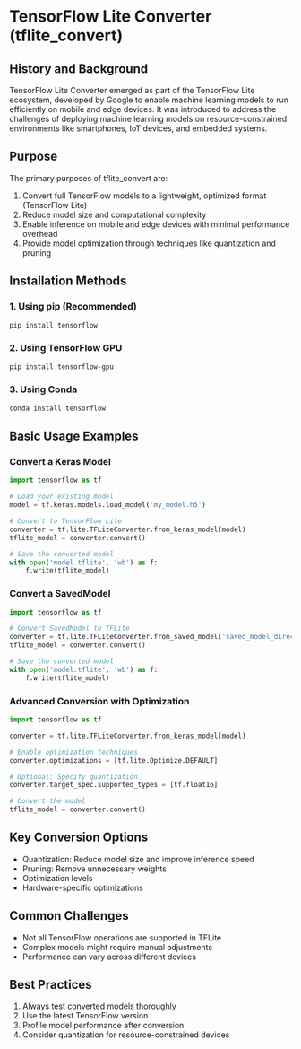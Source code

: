 # TensorFlow Lite Converter (tflite_convert)

## History and Background
TensorFlow Lite Converter emerged as part of the TensorFlow Lite ecosystem, developed by Google to enable machine learning models to run efficiently on mobile and edge devices. It was introduced to address the challenges of deploying machine learning models on resource-constrained environments like smartphones, IoT devices, and embedded systems.

## Purpose
The primary purposes of tflite_convert are:
1. Convert full TensorFlow models to a lightweight, optimized format (TensorFlow Lite)
2. Reduce model size and computational complexity
3. Enable inference on mobile and edge devices with minimal performance overhead
4. Provide model optimization through techniques like quantization and pruning

## Installation Methods

### 1. Using pip (Recommended)
```bash
pip install tensorflow
```

### 2. Using TensorFlow GPU
```bash
pip install tensorflow-gpu
```

### 3. Using Conda
```bash
conda install tensorflow
```

## Basic Usage Examples

### Convert a Keras Model
```python
import tensorflow as tf

# Load your existing model
model = tf.keras.models.load_model('my_model.h5')

# Convert to TensorFlow Lite
converter = tf.lite.TFLiteConverter.from_keras_model(model)
tflite_model = converter.convert()

# Save the converted model
with open('model.tflite', 'wb') as f:
    f.write(tflite_model)
```

### Convert a SavedModel
```python
import tensorflow as tf

# Convert SavedModel to TFLite
converter = tf.lite.TFLiteConverter.from_saved_model('saved_model_directory')
tflite_model = converter.convert()

# Save the converted model
with open('model.tflite', 'wb') as f:
    f.write(tflite_model)
```

### Advanced Conversion with Optimization
```python
import tensorflow as tf

converter = tf.lite.TFLiteConverter.from_keras_model(model)

# Enable optimization techniques
converter.optimizations = [tf.lite.Optimize.DEFAULT]

# Optional: Specify quantization
converter.target_spec.supported_types = [tf.float16]

# Convert the model
tflite_model = converter.convert()
```

## Key Conversion Options
- Quantization: Reduce model size and improve inference speed
- Pruning: Remove unnecessary weights
- Optimization levels
- Hardware-specific optimizations

## Common Challenges
- Not all TensorFlow operations are supported in TFLite
- Complex models might require manual adjustments
- Performance can vary across different devices

## Best Practices
1. Always test converted models thoroughly
2. Use the latest TensorFlow version
3. Profile model performance after conversion
4. Consider quantization for resource-constrained devices
